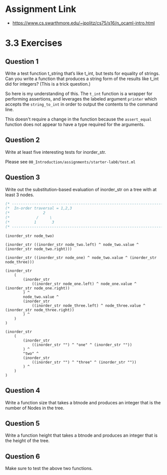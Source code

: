 # Assignment Link
- https://www.cs.swarthmore.edu/~jpolitz/cs75/s16/n_ocaml-intro.html

# 3.3 Exercises
## Question 1
Write a test function t_string that’s like t_int, but tests for equality of strings. Can you write a function that produces a string form of the results like t_int did for integers?
(This is a trick question.)

So here is my understanding of this. The `t_int` function is a wrapper for performing assertions, and leverages the labeled argument `printer` which accepts the `string_to_int` in order to output the contents to the command line.

This doesn't require a change in the function because the `assert_equal` function does not appear to have a type required for the arguments.

## Question 2
Write at least five interesting tests for inorder_str.

Please see `00_Introduction/assignments/starter-lab0/test.ml`

## Question 3
Write out the substitution-based evaluation of inorder_str on a tree with at least 3 nodes.

```ocaml
(* -------------------------------------------------------------------------- *)
(*  In-order traversal = 1,2,3                                                *)
(*               2                                                            *)
(*            /     \                                                         *)
(*           1       3                                                        *)
(* -------------------------------------------------------------------------- *)
```

```
(inorder_str node_two)

(inorder_str ((inorder_str node_two.left) ^ node_two.value ^ (inorder_str node_two.right)))

(inorder_str ((inorder_str node_one) ^ node_two.value ^ (inorder_str node_three)))

(inorder_str 
    (
        (inorder_str 
            ((inorder_str node_one.left) ^ node_one.value ^ (inorder_str node_one.right))
        ) ^ 
        node_two.value ^ 
        (inorder_str 
            ((inorder_str node_three.left) ^ node_three.value ^ (inorder_str node_three.right))
        ) ^ 
    )
)

(inorder_str 
    (
        (inorder_str 
            ((inorder_str "") ^ "one" ^ (inorder_str ""))
        ) ^ 
        "two" ^ 
        (inorder_str 
            ((inorder_str "") ^ "three" ^ (inorder_str ""))
        ) ^ 
    )
)
```

## Question 4
Write a function size that takes a btnode and produces an integer that is the number of Nodes in the tree.



## Question 5
Write a function height that takes a btnode and produces an integer that is the height of the tree.

## Question 6
Make sure to test the above two functions.